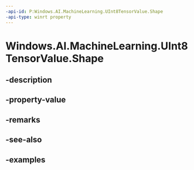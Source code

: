 ```yaml
---
-api-id: P:Windows.AI.MachineLearning.UInt8TensorValue.Shape
-api-type: winrt property
---
```


<!-- Property syntax.
public IVectorView<long> Shape { get; }
-->

# Windows.AI.MachineLearning.UInt8TensorValue.Shape

## -description

## -property-value

## -remarks

## -see-also

## -examples

